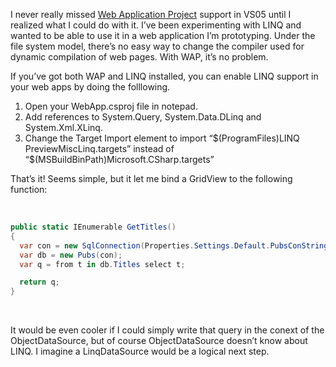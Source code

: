 I never really missed [Web Application
Project](http://msdn.microsoft.com/asp.net/reference/infrastructure/wap/default.aspx)
support in VS05 until I realized what I could do with it. I’ve been
experimenting with LINQ and wanted to be able to use it in a web
application I’m prototyping. Under the file system model, there’s no
easy way to change the compiler used for dynamic compilation of web
pages. With WAP, it’s no problem.

If you’ve got both WAP and LINQ installed, you can enable LINQ support
in your web apps by doing the folllowing.

1.  Open your WebApp.csproj file in notepad.
2.  Add references to System.Query, System.Data.DLinq and
    System.Xml.XLinq.
3.  Change the Target Import element to import “\$(ProgramFiles)LINQ
    PreviewMiscLinq.targets” instead of
    “\$(MSBuildBinPath)Microsoft.CSharp.targets”

That’s it! Seems simple, but it let me bind a GridView to the following
function:

 

``` csharp
public static IEnumerable GetTitles()
{
  var con = new SqlConnection(Properties.Settings.Default.PubsConString);
  var db = new Pubs(con);
  var q = from t in db.Titles select t;

  return q;
}
```

 

It would be even cooler if I could simply write that query in the conext
of the ObjectDataSource, but of course ObjectDataSource doesn’t know
about LINQ. I imagine a LinqDataSource would be a logical next step.
